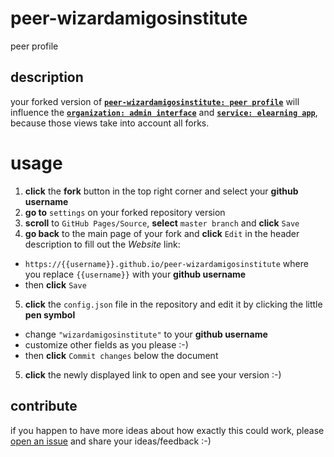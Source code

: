 # peer-wizardamigosinstitute
peer profile

## description
your forked version of **[`peer-wizardamigosinstitute: peer profile`](https://github.com/wizardamigosinstitute/peer-wizardamigosinstitute)** will influence the **[`organization: admin interface`](https://wizardamigosinstitute.github.io/organization)** and **[`service: elearning app`](https://wizardamigosinstitute.github.io/service)**, because those views take into account all forks.

# usage
1. **click** the **fork** button in the top right corner and select your **github username**
2. **go to** `settings` on your forked repository version
3. **scroll** to `GitHub Pages/Source`, **select** `master branch` and **click** `Save`
4. **go back** to the main page of your fork and **click** `Edit` in the header description to fill out the *Website* link:
  * `https://{{username}}.github.io/peer-wizardamigosinstitute` where you replace `{{username}}` with your **github username**
  * then **click** `Save`
5. **click** the `config.json` file in the repository and edit it by clicking the little **pen symbol**
  * change `"wizardamigosinstitute"` to your **github username**
  * customize other fields as you please :-)
  * then **click** `Commit changes` below the document
5. **click** the newly displayed link to open and see your version :-)


## contribute
if you happen to have more ideas about how exactly this could work, please [open an issue](https://github.com/wizardamigosinstitute/peer-wizardamigosinstitute/issues) and share your ideas/feedback :-)
